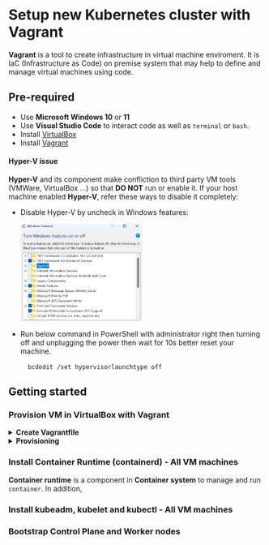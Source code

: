# Setup new Kubernetes cluster with Vagrant
**Vagrant** is a tool to create infrastructure in virtual machine enviroment. It is IaC (Infrastructure as Code) on premise system that may help to define and manage virtual machines using code.

## Pre-required
- Use **Microsoft Windows 10** or **11**
- Use **Visual Studio Code** to interact code as well as ``terminal`` or ``bash``.
- Install [VirtualBox](https://www.virtualbox.org/wiki/Downloads)
- Install [Vagrant](https://developer.hashicorp.com/vagrant/downloads)


#### Hyper-V issue

**Hyper-V** and its component make confliction to third party VM tools (VMWare, VirtualBox ...) so that **DO NOT** run or enable it. If your host machine enabled **Hyper-V**, refer these ways to disable it completely:
 
- Disable Hyper-V by uncheck in Windows features:

    <img src="/images/disable%20hyper%20v%20in%20windows%20features.png" width=50% height=50%>

- Run below command in PowerShell with administrator right then turning off and unplugging the power then wait for 10s better reset your machine.

        bcdedit /set hypervisorlaunchtype off

## Getting started

### Provision VM in VirtualBox with Vagrant
<details><summary><b>Create Vagrantfile</b></summary>

Use as below code or [Vagrantfile](./Vagrantfile):

```
# -*- mode: ruby -*-
# vi:set ft=ruby sw=2 ts=2 sts=2:

# Define the number of control plane (MASTER_NODE) and node (WORKER_NODE)
NUM_MASTER_NODE = 1
NUM_WORKER_NODE = 2

IP_NW = "192.168.56."
MASTER_IP_START = 1
NODE_IP_START = 2

# All Vagrant configuration is done below. The "2" in Vagrant.configure
# configures the configuration version (we support older styles for
# backwards compatibility). Please don't change it unless you know what
# you're doing.
Vagrant.configure("2") do |config|
  # The most common configuration options are documented and commented below.
  # For a complete reference, please see the online documentation at
  # https://docs.vagrantup.com.

  # Every Vagrant development environment requires a box. You can search for
  # boxes at https://vagrantcloud.com/search.
  # Here are some key details about the "ubuntu/bionic64" Vagrant box:
    # Operating System: Ubuntu 18.04 LTS (Bionic Beaver)
        # Ubuntu 18.04 LTS will receive security updates and bug fixes 
        # from Canonical, the company behind Ubuntu, until April 2023 
        # for desktop and server versions, and until April 2028 for 
        # server versions with Extended Security Maintenance (ESM) enabled.
    # Architecture: x86_64 (64-bit)
    # Disk Size: 10 GB
    # RAM: 2 GB
    # CPUs: 2
    # Desktop Environment: None (headless)
    # Provider: VirtualBox
  config.vm.box = "ubuntu/bionic64"

  # Disable automatic box update checking. If you disable this, then
  # boxes will only be checked for updates when the user runs
  # `vagrant box outdated`. This is not recommended.
  config.vm.box_check_update = false

  # View the documentation for the VirtualBox for more
  # information on available options.
  # https://developer.hashicorp.com/vagrant/docs/providers/virtualbox/configuration

  # Provision Control Plane
  (1..NUM_MASTER_NODE).each do |i|
      config.vm.define "kubemaster" do |node|
        node.vm.provider "virtualbox" do |vb|
            vb.name = "kubemaster"
            vb.memory = 2048
            vb.cpus = 2
        end
        node.vm.hostname = "kubemaster"
        node.vm.network :private_network, ip: IP_NW + "#{MASTER_IP_START + i}"
      end
  end


  # Provision Nodes
  (1..NUM_WORKER_NODE).each do |i|
    config.vm.define "kubenode0#{i}" do |node|
        node.vm.provider "virtualbox" do |vb|
            vb.name = "kubenode0#{i}"
            vb.memory = 2048
            vb.cpus = 2
        end
        node.vm.hostname = "kubenode0#{i}"
        node.vm.network :private_network, ip: IP_NW + "#{NODE_IP_START + i}"
    end
  end
end
```

In this **Vagrantfile**, we simply specify:
- Number of virtual machines: ``NUM_MASTER_NODE``, ``NUM_WORKER_NODE``
- IP address: ``IP_NW``, ``MASTER_IP_START``, ``NODE_IP_START``
- Private networking connectivity: ``node.vm.network``
- Unique hostname: ``node.vm.hostname``
- Operating system: ``config.vm.box``
- System resources: ``vb.memory``, ``vb.cpus``
- GUI of VM Machine: `vb.gui`

**Vagrantfile** uses **Ruby** syntax. Refer [here](https://developer.hashicorp.com/vagrant/docs/vagrantfile) to get more information when modifying **Vagrantfile**.

</details>

<details><summary><b>Provisioning</b></summary>

1. Run this command

        vagrant up

    In this step, we may stuck when each machine is bootstrapped because of **Hyper-V**.

    ![](/images/stucking%20error.png)

    <img src="/images/stucking%20error%202.png" width=50% height=50%>

    If you do all ways in [Hyper-V issue](#hyper-v-issue) and still get this stucking:
    - Press "Enter" button to trigger manually from VM GUI. 
    - Increase boot_timeout (default is 300s) as terminal message in `Vagrantfile` (This is not the best practice to solve the issue).

        <img src="/images/increase%20boot_timeout.png" width=50% height=50%>
    
    - Remove the stucked-machine in **VirtualBox** and its resource in directory *"C:\Users\YourUser\VirtualBox VMs/"* then `vagrant up` again.
    - Re-install Windows OS (The last choice).

2. Verify provisioned-VM by command:

        vagrant status

    Result:

    <img src="/images/vagrant%20status.png" width=100% height=100%>

3. Remote to each nodes via ssh using command:

        vagrant ssh <hostname>

    Example:

        vagrant ssh kubemaster

        vagrant ssh kubenode01
        
        vagrant ssh kubenode02



**Vagrant** fowards port 22 and generates keypair for `ssh` by itself so that we do not need to define them in `Vagrantfile`. Refer [Vagrant: SSH Sharing](https://developer.hashicorp.com/vagrant/docs/share/ssh) and [Vagrantfile: config.ssh](https://developer.hashicorp.com/vagrant/docs/vagrantfile/ssh_settings) for more information.

</details>

### Install Container Runtime (containerd) - All VM machines

**Container runtime** is a component in **Container system** to manage and run `container`. In addition, 

### Install kubeadm, kubelet and kubectl - All VM machines

### Bootstrap Control Plane and Worker nodes
